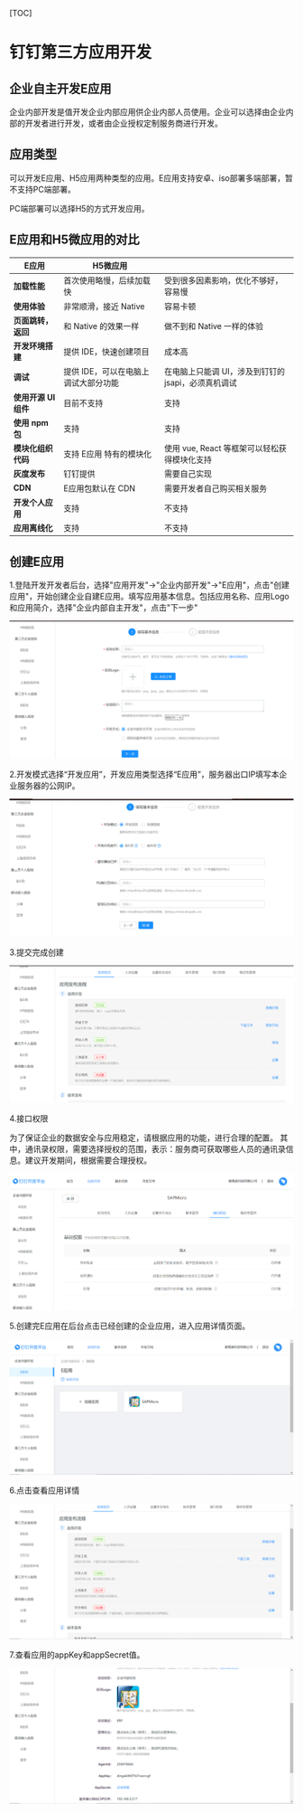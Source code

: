 [TOC]



# 钉钉第三方应用开发

## 企业自主开发E应用

企业内部开发是值开发企业内部应用供企业内部人员使用。企业可以选择由企业内部的开发者进行开发，或者由企业授权定制服务商进行开发。

## 应用类型

可以开发E应用、H5应用两种类型的应用。E应用支持安卓、iso部署多端部署，暂不支持PC端部署。

PC端部署可以选择H5的方式开发应用。

## E应用和H5微应用的对比

| **E应用**            | **H5微应用**                         |                                                     |
| -------------------- | ------------------------------------ | --------------------------------------------------- |
| **加载性能**         | 首次使用略慢，后续加载快             | 受到很多因素影响，优化不够好，容易慢                |
| **使用体验**         | 非常顺滑，接近 Native                | 容易卡顿                                            |
| **页面跳转，返回**   | 和 Native 的效果一样                 | 做不到和 Native 一样的体验                          |
| **开发环境搭建**     | 提供 IDE，快速创建项目               | 成本高                                              |
| **调试**             | 提供 IDE，可以在电脑上调试大部分功能 | 在电脑上只能调 UI，涉及到钉钉的 jsapi，必须真机调试 |
| **使用开源 UI 组件** | 目前不支持                           | 支持                                                |
| **使用 npm 包**      | 支持                                 | 支持                                                |
| **模块化组织代码**   | 支持 E应用 特有的模块化              | 使用 vue, React 等框架可以轻松获得模块化支持        |
| **灰度发布**         | 钉钉提供                             | 需要自己实现                                        |
| **CDN**              | E应用包默认在 CDN                    | 需要开发者自己购买相关服务                          |
| **开发个人应用**     | 支持                                 | 不支持                                              |
| **应用离线化**       | 支持                                 | 不支持                                              |

## 创建E应用

1.登陆开发开发者后台，选择"应用开发"->"企业内部开发"->"E应用"，点击"创建应用"，开始创建企业自建E应用。填写应用基本信息。包括应用名称、应用Logo和应用简介，选择"企业内部自主开发"，点击"下一步"

![1556507260832](assets/1556507260832.png)

2.开发模式选择“开发应用”，开发应用类型选择“E应用”，服务器出口IP填写本企业服务器的公网IP。

![1556507450078](assets/1556507450078.png)

3.提交完成创建

![1556507671356](assets/1556507671356.png)

4.接口权限

为了保证企业的数据安全与应用稳定，请根据应用的功能，进行合理的配置。
其中，通讯录权限，需要选择授权的范围，表示：服务商可获取哪些人员的通讯录信息。建议开发期间，根据需要合理授权。	

![1556507789601](assets/1556507789601.png)



5.创建完E应用在后台点击已经创建的企业应用，进入应用详情页面。

![1556508239882](assets/1556508239882.png)

6.点击查看应用详情

![1556508305362](assets/1556508305362.png)

7.查看应用的appKey和appSecret值。

![1556508348039](assets/1556508348039.png)